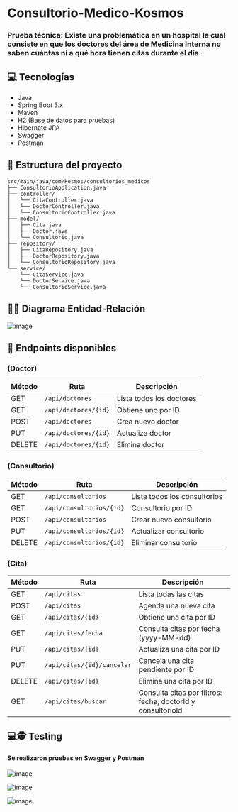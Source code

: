 # Consultorio-Medico-Kosmos

### Prueba técnica: Existe una problemática en un hospital la cual consiste en que los doctores del área de Medicina Interna no saben cuántas ni a qué hora tienen citas durante el día.

## 💻 Tecnologías
- Java
- Spring Boot 3.x 
- Maven
- H2 (Base de datos para pruebas)
- Hibernate JPA
- Swagger
- Postman

## 📁 Estructura del proyecto
```
src/main/java/com/kosmos/consultorios_medicos
├── ConsultorioApplication.java
├── controller/
│   └── CitaController.java
│   └── DoctorController.java
│   └── ConsultorioController.java
├── model/
│   ├── Cita.java
│   ├── Doctor.java
│   └── Consultorio.java
├── repository/
│   ├── CitaRepository.java
│   ├── DoctorRepository.java
│   └── ConsultorioRepository.java
└── service/
    └── CitaService.java
    └── DoctorService.java
    └── ConsultorioService.java
```
## 🧑‍💻 Diagrama Entidad-Relación
![image](https://github.com/user-attachments/assets/1e268863-602b-4433-8f91-a3ffc5588bbe)

## 📌 Endpoints disponibles
### (**Doctor**)
| Método | Ruta                 | Descripción              |
| ------ | -------------------- | ------------------------ |
| GET    | `/api/doctores`      | Lista todos los doctores |
| GET    | `/api/doctores/{id}` | Obtiene uno por ID       |
| POST   | `/api/doctores`      | Crea nuevo doctor        |
| PUT    | `/api/doctores/{id}` | Actualiza doctor         |
| DELETE | `/api/doctores/{id}` | Elimina doctor           |

### (**Consultorio**)
| Método | Ruta                     | Descripción                  |
| ------ | ------------------------ | ---------------------------- |
| GET    | `/api/consultorios`      | Lista todos los consultorios |
| GET    | `/api/consultorios/{id}` | Consultorio por ID           |
| POST   | `/api/consultorios`      | Crear nuevo consultorio      |
| PUT    | `/api/consultorios/{id}` | Actualizar consultorio       |
| DELETE | `/api/consultorios/{id}` | Eliminar consultorio         |

### (**Cita**)
| **Método** | **Ruta**                   | **Descripción**                                               |
| ---------- | -------------------------- | ------------------------------------------------------------- |
| GET        | `/api/citas`               | Lista todas las citas                                         |
| POST       | `/api/citas`               | Agenda una nueva cita                                         |
| GET        | `/api/citas/{id}`          | Obtiene una cita por ID                                       |
| GET        | `/api/citas/fecha`         | Consulta citas por fecha (yyyy-MM-dd)                         |
| PUT        | `/api/citas/{id}`          | Actualiza una cita por ID                                     |
| PUT        | `/api/citas/{id}/cancelar` | Cancela una cita pendiente por ID                             |
| DELETE     | `/api/citas/{id}`          | Elimina una cita por ID                                       |
| GET        | `/api/citas/buscar`        | Consulta citas por filtros: fecha, doctorId y consultorioId   |

## 💻🕵️ Testing 
#### Se realizaron pruebas en Swagger y Postman
![image](https://github.com/user-attachments/assets/e67c6645-e0a8-40ca-bb0e-adc77582a456)

![image](https://github.com/user-attachments/assets/f71cd7ea-39ef-4eb4-a807-5b10f5a14a17)

![image](https://github.com/user-attachments/assets/09953ce6-33ca-4047-a637-181252c20dbf)


